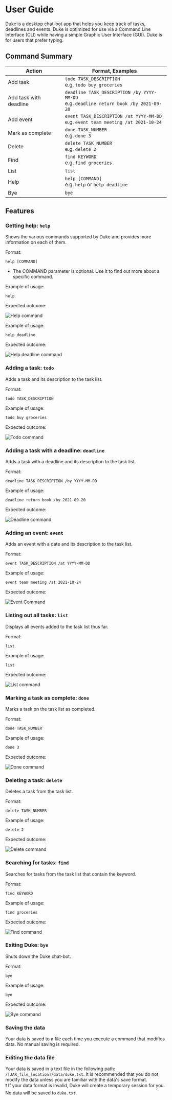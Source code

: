 # User Guide

Duke is a desktop chat-bot app that helps you keep track of tasks, deadlines and events.
Duke is optimized for use via a Command Line Interface (CLI) while having a simple
Graphic User Interface (GUI). Duke is for users that prefer typing. 

## Command Summary

Action | Format, Examples
--------|----------------
Add task | `todo TASK_DESCRIPTION`<br/>e.g. `todo buy groceries`
Add task with deadline | `deadline TASK_DESCRIPTION /by YYYY-MM-DD`<br/>e.g. `deadline return book /by 2021-09-20`
Add event | `event TASK_DESCRIPTION /at YYYY-MM-DD`<br/>e.g. `event team meeting /at 2021-10-24`
Mark as complete | `done TASK_NUMBER`<br/>e.g. `done 3`
Delete | `delete TASK_NUMBER`<br/>e.g. `delete 2`
Find | `find KEYWORD`<br/>e.g. `find groceries`
List | `list`
Help | `help [COMMAND]`<br/>e.g. `help` or `help deadline`
Bye | `bye`

## Features

### Getting help: `help`

Shows the various commands supported by Duke and provides more information on each of them.

Format:

`help [COMMAND]`
* The COMMAND parameter is optional. Use it to find out more about a specific command.

Example of usage:

`help`

Expected outcome:

![Help command](Help.png)

Example of usage:

`help deadline`

Expected outcome:

![Help deadline command](HelpDeadline.png)

### Adding a task: `todo`

Adds a task and its description to the task list.

Format:

`todo TASK_DESCRIPTION`

Example of usage: 

`todo buy groceries`

Expected outcome:

![Todo command](Todo.png)

### Adding a task with a deadline: `deadline`

Adds a task with a deadline and its description to the task list.

Format:

`deadline TASK_DESCRIPTION /by YYYY-MM-DD`

Example of usage:

`deadline return book /by 2021-09-20`

Expected outcome:

![Deadline command](Deadline.png)

### Adding an event: `event`

Adds an event with a date and its description to the task list.

Format:

`event TASK_DESCRIPTION /at YYYY-MM-DD`

Example of usage:

`event team meeting /at 2021-10-24`

Expected outcome:

![Event Command](Event.png)

### Listing out all tasks: `list`

Displays all events added to the task list thus far.

Format:

`list`

Example of usage:

`list`

Expected outcome:

![List command](List.png)

### Marking a task as complete: `done`

Marks a task on the task list as completed.

Format:

`done TASK_NUMBER`

Example of usage:

`done 3`

Expected outcome:

![Done command](Done.png)

### Deleting a task: `delete`

Deletes a task from the task list.

Format:

`delete TASK_NUMBER`

Example of usage:

`delete 2`

Expected outcome:

![Delete command](Delete.png)

### Searching for tasks: `find`

Searches for tasks from the task list that contain the keyword.

Format:

`find KEYWORD`

Example of usage:

`find groceries`

Expected outcome:

![Find command](Find.png)

### Exiting Duke: `bye`

Shuts down the Duke chat-bot.

Format:

`bye`

Example of usage:

`bye`

Expected outcome:

![Bye command](Bye.png)

### Saving the data

Your data is saved to a file each time you execute a command that modifies data. No manual saving is required.

### Editing the data file

Your data is saved in a text file in the following path: `/[JAR_file_location]/data/duke.txt`.
It is recommended that you do not modify the data unless you are familiar with the data's save format.</br>
:heavy_exclamation_mark: If your data format is invalid, Duke will create a temporary session for you. No data will be saved to
`duke.txt`.